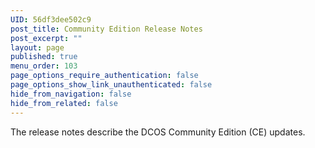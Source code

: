 ```yaml
---
UID: 56df3dee502c9
post_title: Community Edition Release Notes
post_excerpt: ""
layout: page
published: true
menu_order: 103
page_options_require_authentication: false
page_options_show_link_unauthenticated: false
hide_from_navigation: false
hide_from_related: false
---
```

<p>The release notes describe the DCOS Community Edition (CE) updates.</p>